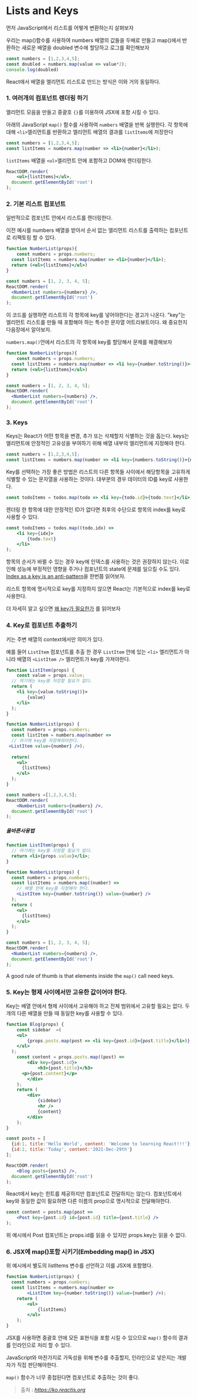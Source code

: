 # Lists and Keys

먼저 JavaScript에서 리스트를 어떻게 변환하는지 살펴보자



우리는 map()함수를 사용하여 numbers 배열의 값들을 두배로 만들고 map()에서  반환하는 새로운 배열을 doubled 변수에 할당하고 로그를 확인해보자

```jsx
const numbers = [1,2,3,4,5];
const doubled = numbers.map(value => value*2);
console.log(doubled)
```

React에서 배열을 엘리먼트 리스트로 만드는 방식은 이와 거의 동일하다. 



### 1. 여러개의 컴포넌트 렌더링 하기

엘리먼트 모음을 만들고 중괄호 `{}`를 이용하여 JSX에 포함 시킬 수 있다.

아래의 JavaScript `map()` 함수를 사용하여 `numbers` 배열을 반복 실행한다. 각 항목에 대해 `<li>`엘리먼트를 반환하고 엘리먼트 배열의 결과를 `listItems`에 저장한다

```jsx
const numbers = [1,2,3,4,5];
const listItems = numbers.map(number => <li>{number}</li>);
```

`listItems` 배열을 `<ul>`엘리먼트 안에 포함하고 DOM에 렌더링한다.

```jsx
ReactDOM.render(
	<ul>{listItems}</ul>,
  document.getElementById('root')
);
```



### 2. 기본 리스트 컴포넌트

일반적으로 컴포넌트 안에서 리스트를 렌더링한다.

이전 예시를 numbers 배열을 받아서 순서 없는 엘리먼트 리스트를 출력하는 컴포넌트로 리팩토링 할 수 있다.

```jsx
function NumberList(props){
	const numbers = props.numbers;
  const listItems = numbers.map(number => <li>{number}</li>);
  return (<ul>{listItems}</ul>)
}

const numbers = [1, 2, 3, 4, 5];
ReactDOM.render(
  <NumberList numbers={numbers} />,
  document.getElementById('root')
);
```

이 코드를 실행하면 리스트의 각 항목에 key를 넣어야한다는 경고가 나온다. "key"는 엘리먼트 리스트를 만들 때 포함해야 하는 특수한 문자열 어트리뷰트이다. 왜 중요한지 다음장에서 알아보자.

`numbers.map()`안에서 리스트의 각 항목에 key를 할당해서 문제를 해결해보자

```jsx
function NumberList(props){
	const numbers = props.numbers;
  const listItems = numbers.map(number => <li key={number.toString()}>{number}</li>);
  return (<ul>{listItems}</ul>)
}

const numbers = [1, 2, 3, 4, 5];
ReactDOM.render(
  <NumberList numbers={numbers} />,
  document.getElementById('root')
);
```





### 3. Keys

Keys는 React가 어떤 항목을 변경, 추가 또는 삭제할지 식별하는 것을 돕는다. keys는 엘리먼트에 안정적인 고유성을 부여하기 위해 배열 내부의 엘리먼트에 지정해야 한다.

```jsx
const numbers = [1,2,3,4,5];
const listItems = numbers.map(number => <li key={numbers.toString()}>{numbers}</li>);
```



Key를 선택하는 가장 좋은 방법은 리스트의 다른 항목들 사이에서 해당항목을 고유하게 식별할 수 있는 문자열을 사용하는 것이다. 대부분의 경우 데이터의 ID를 key로 사용한다.

```jsx
const todoItems = todos.map(todo => <li key={todo.id}>{todo.text}</li>);
```



렌더링 한 항목에 대한 안정적인 ID가 없다면 최후의 수단으로 항목의 index를 key로 사용할 수 있다.

```jsx
const todoItems = todos.map((todo,idx) => 
	<li key={idx}>
		{todo.text}
	</li>
);
```

항목의 순서가 바뀔 수 있는 경우 key에 인덱스를 사용하는 것은 권장하지 않는다. 이로 인해 성능에 부정적인 영향을 주거나 컴포넌트의 state에 문제를 일으킬 수도 있다. [Index as a key is an anti-pattern](https://robinpokorny.medium.com/index-as-a-key-is-an-anti-pattern-e0349aece318)을 한번쯤 읽어보자.

리스트 항목에 명시적으로 key를 지정하지 않으면 React는 기본적으로 index를 key로 사용한다.

더 자세히 알고 싶으면 [왜 key가 필요한가](https://ko.reactjs.org/docs/reconciliation.html#recursing-on-children) 를 읽어보자

### 4. Key로 컴포넌트 추출하기

키는 주변 배열의 context에서만 의미가 있다.

예를 들어 `ListItem` 컴포넌트를 추출 한 경우 `ListItem` 안에 있는 `<li>` 엘리먼트가 아니라 배열의 `<ListItem />` 엘리먼트가 key를 가져야한다.

```jsx
function ListItem(props) {
	const value = props.value;
  // 여기에는 key를 저장할 필요가 없다.
  return (
  	<li key={value.toString()}>
    	{value}
    </li>
  );
}

function NumberList(props) {
  const numbers = props.numbers;
  const listItem = numbers.map(number =>
  // 여기에 key를 저장해줘야한다.
 <ListItem value={number} />);
                               
  return(
  	<ul>
      {listItems}
    </ul>
  );
}

const numbers =[1,2,3,4,5];
ReactDOM.render(
	<NumberList numbers={numbers} />,
  document.getElementById('root')
);
```



##### 올바른사용법

```jsx
function ListItem(props) {
  // 여기에는 key를 지정할 필요가 없다.
  return <li>{props.value}</li>;
}

function NumberList(props) {
  const numbers = props.numbers;
  const listItems = numbers.map((number) =>
    // 배열 안에 key를 지정해야 한다.
    <ListItem key={number.toString()} value={number} />
  );
  return (
    <ul>
      {listItems}
    </ul>
  );
}

const numbers = [1, 2, 3, 4, 5];
ReactDOM.render(
  <NumberList numbers={numbers} />,
  document.getElementById('root')
);
```



A good rule of thumb is that elements inside the `map()` call need keys.

### 

### 5. Key는 형제 사이에서만 고유한 값이어야 한다.

Key는 배열 안에서 형제 사이에서 고유해야 하고 전체 범위에서 고유할 필요는 없다. 두개의 다른 배열을 만들 때 동일한 key를 사용할 수 있다.

```jsx
function Blog(props) {
	const sidebar  =(
  	<ul>
    	{props.posts.map(post => <li key={post.id}>{post.title}</li>)}
    </ul>
  );
	const content = props.posts.map((post) => 
		<div key={post.id}> 
			<h3>{post.title}</h3>
      <p>{post.content}</p>
		</div>
	);
	return (
		<div>
			{sidebar}
			<hr />
			{content}
		</div>
	);
}

const posts = [
  {id:1, title:'Hello World', content: 'Welcome to learning React!!!'},
  {id:2, title:'Today', content:'2021-Dec-29th'}
];

ReactDOM.render(
	<Blog posts={posts} />,
  document.getElementById('root')
);
```

React에서 key는 힌트를 제공하지만 컴포넌트로 전달하지는 않는다. 컴포넌트에서 key와 동일한 값이 필요하면 다른 이름의 prop으로 명시적으로 전달해야한다.

 

```jsx
const content = posts.map(post => 
	<Post key={post.id} id={post.id} title={post.title} />
);
```

위 예시에서 Post 컴포넌트는 props.id를 읽을 수 있지만 props.key는 읽을 수 없다.



### 6. JSX에 map()포함 시키기(Embedding map() in JSX)

위 예시에서 별도의 listItems 변수를 선언하고 이를 JSX에 포함했다.

```jsx
function NumberList(props) {
  const numbers = props.numbers;
  const listItems = numbers.map(number => 
		<ListItem key={number.toString()} value={number} />);
	return (
		<ul>
			{listItems}
		</ul>
	);
}
```

JSX를 사용하면 중괄호 안에 모든 표현식을 포함 시킬 수 있으므로 `map()` 함수의 결과를 인라인으로 처리 할 수 있다.

JavaScript와 마찬가지로 가독성을 위해 변수를 추출할지, 인라인으로 넣은지는 개발자가 직접 판단해야한다.

`map()` 함수가 너무 중첩된다면 컴포넌트로 추출하는 것이 좋다.





> 출처 : *https://ko.reactjs.org*

